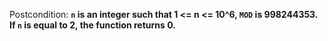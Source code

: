 Postcondition: **`n` is an integer such that 1 <= n <= 10^6, `MOD` is 998244353. If `n` is equal to 2, the function returns 0.**